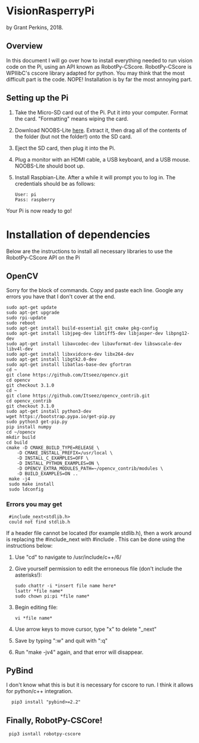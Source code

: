 # VisionRasperryPi
by Grant Perkins, 2018.

## Overview

In this document I will go over how to install everything needed to run vision code on the Pi, using an API known as RobotPy-CScore. RobotPy-CScore is WPIlibC's cscore library adapted for python. You may think that the most difficult part is the code. NOPE! Installation is by far the most annoying part.

## Setting up the Pi

 1. Take the Micro-SD card out of the Pi. Put it into your computer. Format the card. "Formatting" means wiping the card.
 2. Download NOOBS-Lite [here](https://downloads.raspberrypi.org/NOOBS_lite_latest). Extract it, then drag all of the contents of the folder (but not the folder!) onto the SD card.
 3. Eject the SD card, then plug it into the Pi.
 4. Plug a monitor with an HDMI cable, a USB keyboard, and a USB mouse. NOOBS-Lite should boot up.
 5. Install Raspbian-Lite. After a while it will prompt you to log in. The credentials should be as follows:
 
        User: pi
        Pass: raspberry
 Your Pi is now ready to go!
 
# Installation of dependencies
Below are the instructions to install all necessary libraries to use the RobotPy-CScore API on the Pi

## OpenCV
 Sorry for the block of commands. Copy and paste each line. Google any errors you have that I don't cover at the end.
 
    sudo apt-get update
    sudo apt-get upgrade
    sudo rpi-update
    sudo reboot
    sudo apt-get install build-essential git cmake pkg-config
    sudo apt-get install libjpeg-dev libtiff5-dev libjasper-dev libpng12-dev
    sudo apt-get install libavcodec-dev libavformat-dev libswscale-dev libv4l-dev
    sudo apt-get install libxvidcore-dev libx264-dev
    sudo apt-get install libgtk2.0-dev
    sudo apt-get install libatlas-base-dev gfortran
    cd ~
    git clone https://github.com/Itseez/opencv.git
    cd opencv
    git checkout 3.1.0
    cd ~
    git clone https://github.com/Itseez/opencv_contrib.git
    cd opencv_contrib
    git checkout 3.1.0
    sudo apt-get install python3-dev
    wget https://bootstrap.pypa.io/get-pip.py
    sudo python3 get-pip.py
    pip install numpy
    cd ~/opencv
    mkdir build
    cd build
    cmake -D CMAKE_BUILD_TYPE=RELEASE \
        -D CMAKE_INSTALL_PREFIX=/usr/local \
        -D INSTALL_C_EXAMPLES=OFF \
        -D INSTALL_PYTHON_EXAMPLES=ON \
        -D OPENCV_EXTRA_MODULES_PATH=~/opencv_contrib/modules \
        -D BUILD_EXAMPLES=ON ..
     make -j4
     sudo make install
     sudo ldconfig

### Errors you may get

     #include_next<stdlib.h>
     could not find stdlib.h
     
If a header file cannot be located (for example stdlib.h), then a work around is replacing the #include_next with #include . This can be done using the instructions below:

 1. Use "cd" to navigate to /usr/include/c++/6/
 2. Give yourself permission to edit the erroneous file (don't include the asterisks!):
 
        sudo chattr -i *insert file name here*
        lsattr *file name*
        sudo chown pi:pi *file name*
    
 3. Begin editing file:
 
        vi *file name*
        
 4. Use arrow keys to move cursor, type "x" to delete "_next"
 5. Save by typing ":w" and quit with ":q"
 6. Run "make -jv4" again, and that error will disappear.
 
 ## PyBind
 I don't know what this is but it is necessary for cscore to run. I think it allows for python/c++ integration.
 
      pip3 install "pybind>=2.2"

## Finally, RobotPy-CSCore!

     pip3 isntall robotpy-cscore
